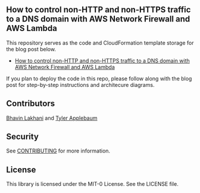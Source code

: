 ## How to control non-HTTP and non-HTTPS traffic to a DNS domain with AWS Network Firewall and AWS Lambda

This repository serves as the code and CloudFormation template storage for the blog post below.

- [How to control non-HTTP and non-HTTPS traffic to a DNS domain with AWS Network Firewall and AWS Lambda](https://add-a-link)

If you plan to deploy the code in this repo, please follow along with the blog post for step-by-step instructions and architecure diagrams.

## Contributors

[Bhavin Lakhani](https://www.linkedin.com/in/bhavinl/) and [Tyler Applebaum](https://github.com/tylerapplebaum)

## Security

See [CONTRIBUTING](CONTRIBUTING.md#security-issue-notifications) for more information.

## License

This library is licensed under the MIT-0 License. See the LICENSE file.
